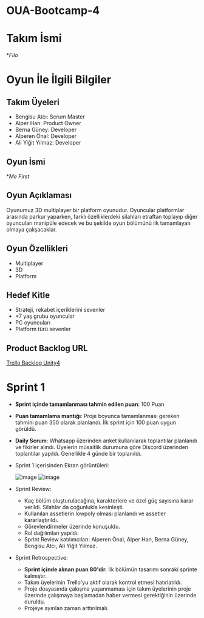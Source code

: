 # OUA-Bootcamp-4

# Takım İsmi
**Filo*

# Oyun İle İlgili Bilgiler

## Takım Üyeleri

-   Bengisu Atcı: Scrum Master
-   Alper Han: Product Owner
-   Berna Güney: Developer
-   Alperen Önal: Developer
-   Ali Yiğit Yılmaz: Developer

## Oyun İsmi

**Me First*

## Oyun Açıklaması

Oyunumuz 3D multiplayer bir platform oyunudur. Oyuncular platformlar arasında parkur yaparken, farklı özelliklerdeki silahları etraftan toplayıp diğer oyuncuları manipüle edecek ve bu şekilde oyun bölümünü ilk tamamlayan olmaya çalışacaklar. 

## Oyun Özellikleri

- Multiplayer
- 3D
- Platform


## Hedef Kitle

- Strateji, rekabet içeriklerini sevenler
- +7 yaş grubu oyuncular
- PC oyuncuları
- Platform türü sevenler
  

## Product Backlog URL

[Trello Backlog Unity4](https://trello.com/b/x7xrlyAS/bootcamp-grup-4)


# Sprint 1
    
-   **Sprint içinde tamamlanması tahmin edilen puan**: 100 Puan
    
-   **Puan tamamlama mantığı**: Proje boyunca tamamlanması gereken tahmini puan 350 olarak planlandı. İlk sprint için 100 puan uygun görüldü.
    
-   **Daily Scrum**: Whatsapp üzerinden anket kullanılarak toplantılar planlandı ve fikirler alındı. Üyelerin müsaitlik durumuna göre Discord üzerinden toplantılar yapıldı. Genellikle 4 günde bir toplanıldı.

-   Sprint 1 içerisinden Ekran görüntüleri:
  
    ![image](https://github.com/0alp/OUA-Bootcamp-4/assets/163652742/0b8425cb-b8fb-4ab4-92a2-9a9ea3a7bcdc)
    ![image](https://github.com/0alp/OUA-Bootcamp-4/assets/163652742/420948a6-479a-4508-a0f7-1edc87c5b1a3)


-   Sprint Review:
     -  Kaç bölüm oluşturulacağına, karakterlere ve özel güç sayısına karar verildi. Silahlar da çoğunlukla kesinleşti.
     -  Kullanılan assetlerin lowpoly olması planlandı ve assetler kararlaştırıldı.
     -  Görevlendirmeler üzerinde konuşuldu.
     -  Rol dağılımları yapıldı.
     -  Sprint Review katılımcıları: Alperen Önal, Alper Han, Berna Güney, Bengisu Atcı, Ali Yiğit Yılmaz.

-   Sprint Retrospective:
     - **Sprint içinde alınan puan 80'dir.** İlk bölümün tasarımı sonraki sprinte kalmıştır.
     - Takım üyelerinin Trello'yu aktif olarak kontrol etmesi hatırlatıldı.
     - Proje dosyasında çakışma yaşanmaması için takım üyelerinin proje üzerinde çalışmaya başlamadan haber vermesi gerektiğinin üzerinde duruldu.
     - Projeye ayırılan zaman arttırılmalı.
       
